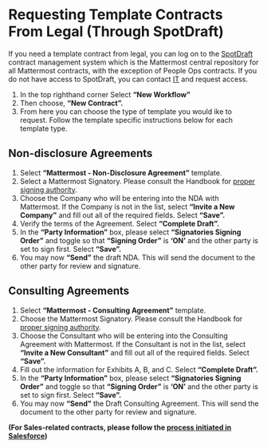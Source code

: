 # Requesting Template Contracts From Legal (Through SpotDraft)

If you need a template contract from legal, you can log on to the [SpotDraft](https://app.spotdraft.com/) contract management system which is the Mattermost central repository for all Mattermost contracts, with the exception of People Ops contracts. If you do not have access to SpotDraft, you can contact [IT](https://helpdesk.mattermost.com/support/home) and request access.

1. In the top righthand corner Select **“New Workflow”**
2. Then choose, **“New Contract”.**
3. From here you can choose the type of template you would ike to request. Follow the template specific instructions below for each template type.

## Non-disclosure Agreements 

1. Select **“Mattermost - Non-Disclosure Agreement”** template.
2. Select a Mattermost Signatory. Please consult the Handbook for [proper signing authority](https://handbook.mattermost.com/operations/operations/company-processes/company-agreements).
3. Choose the Company who will be entering into the NDA with Mattermost. If the Company is not in the list, select **“Invite a New Company”** and fill out all of the required fields. Select **“Save”.**
4. Verify the terms of the Agreement. Select **“Complete Draft”.**
5. In the **“Party Information”** box, please select **“Signatories Signing Order”** and toggle so that **“Signing Order”** is **‘ON’** and the other party is set to sign first. Select **“Save”.**
6. You may now **“Send”** the draft NDA. This will send the document to the other party for review and signature.

## Consulting Agreements

1. Select **“Mattermost - Consulting Agreement”** template.
2. Choose the Mattermost Signatory. Please consult the Handbook for [proper signing authority](https://handbook.mattermost.com/operations/operations/company-processes/company-agreements).
3. Choose the Consultant who will be entering into the Consulting Agreement with Mattermost. If the Consultant is not in the list, select **“Invite a New Consultant”** and fill out all of the required fields. Select **“Save”.**
4. Fill out the information for Exhibits A, B, and C. Select **“Complete Draft”.**
5. In the **“Party Information”** box, please select **“Signatories Signing Order”** and toggle so that **“Signing Order”** is **‘ON’** and the other party is set to sign first. Select **“Save”.**
6. You may now **“Send”** the Draft Consulting Agreement. This will send the document to the other party for review and signature.

**(For Sales-related contracts, please follow the [process initiated in Salesforce](https://handbook.mattermost.com/operations/legal/contracts/requesting-sales-contracts))**
